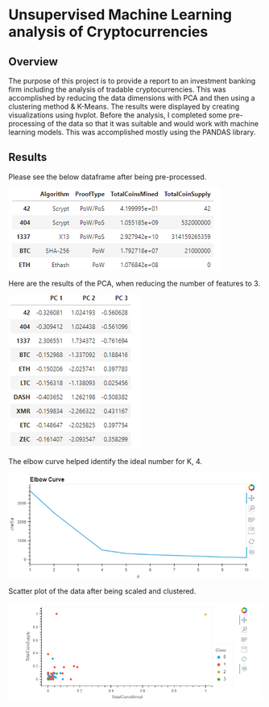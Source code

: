 # Unsupervised Machine Learning analysis of Cryptocurrencies

## Overview

The purpose of this project is to provide a report to an investment banking firm including the analysis of tradable cryptocurrencies. This was accomplished by reducing the data dimensions with PCA and then using a clustering method &  K-Means. The results were displayed by creating visualizations using hvplot. Before the analysis, I completed some pre-processing of the data so that it was suitable and would work with machine learning models. This was accomplished mostly using the PANDAS library.

## Results

Please see the below dataframe after being pre-processed. 

![df](./Images/crypto%20df.png)

Here are the results of the PCA, when reducing the number of features to 3. 

![pca](./Images/PCA%20df.png)

The elbow curve helped identify the ideal number for K, 4. 

![elbow](./Images/elbow%20curve.png)

Scatter plot of the data after being scaled and clustered. 

![viz](./Images/hvplot.scatter.png)

